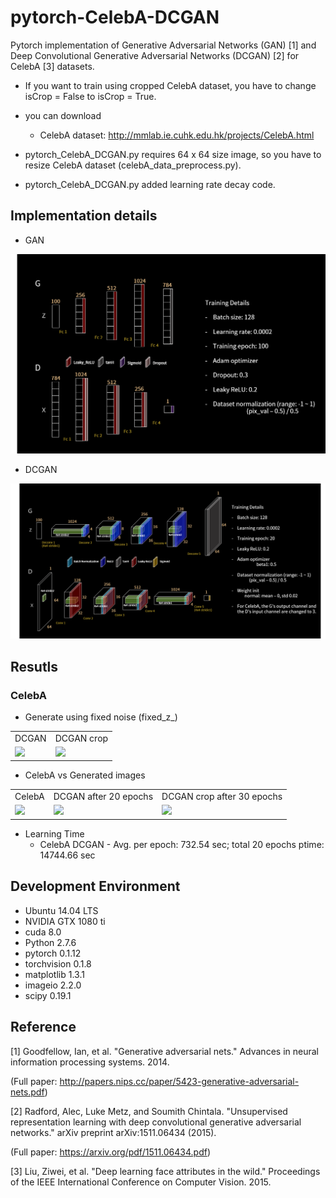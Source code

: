 # pytorch-CelebA-DCGAN
Pytorch implementation of Generative Adversarial Networks (GAN) [1] and Deep Convolutional Generative Adversarial Networks (DCGAN) [2] for CelebA [3] datasets.

* If you want to train using cropped CelebA dataset, you have to change isCrop = False to isCrop = True.

* you can download
  - CelebA dataset: http://mmlab.ie.cuhk.edu.hk/projects/CelebA.html

* pytorch_CelebA_DCGAN.py requires 64 x 64 size image, so you have to resize CelebA dataset (celebA_data_preprocess.py).
* pytorch_CelebA_DCGAN.py added learning rate decay code.

## Implementation details
* GAN

![GAN](pytorch_GAN.png)

* DCGAN

![Loss](pytorch_DCGAN.png)


## Resutls
### CelebA
* Generate using fixed noise (fixed_z_)

<table align='center'>
<tr align='center'>
<td> DCGAN </td>
<td> DCGAN crop </td>
</tr>
<tr>
<td><img src = 'CelebA_DCGAN_results1/generation_animation.gif'>
<td><img src = 'CelebA_DCGAN_crop_results/generation_animation.gif'>
</tr>
</table>

* CelebA vs Generated images

<table align='center'>
<tr align='center'>
<td> CelebA </td>
<td> DCGAN after 20 epochs </td>
<td> DCGAN crop after 30 epochs </td>
</tr>
<tr>
<td><img src = 'CelebA_DCGAN_results1/raw_CelebA.png'>
<td><img src = 'CelebA_DCGAN_results1/CelebA_DCGAN_20.png'>
<td><img src = 'CelebA_DCGAN_crop_results/CelebA_DCGAN_crop_30.png'>
</tr>
</table>

* Learning Time
  * CelebA DCGAN - Avg. per epoch: 732.54 sec; total 20 epochs ptime: 14744.66 sec

## Development Environment

* Ubuntu 14.04 LTS
* NVIDIA GTX 1080 ti
* cuda 8.0
* Python 2.7.6
* pytorch 0.1.12
* torchvision 0.1.8
* matplotlib 1.3.1
* imageio 2.2.0
* scipy 0.19.1

## Reference

[1] Goodfellow, Ian, et al. "Generative adversarial nets." Advances in neural information processing systems. 2014.

(Full paper: http://papers.nips.cc/paper/5423-generative-adversarial-nets.pdf)

[2] Radford, Alec, Luke Metz, and Soumith Chintala. "Unsupervised representation learning with deep convolutional generative adversarial networks." arXiv preprint arXiv:1511.06434 (2015).

(Full paper: https://arxiv.org/pdf/1511.06434.pdf)

[3] Liu, Ziwei, et al. "Deep learning face attributes in the wild." Proceedings of the IEEE International Conference on Computer Vision. 2015.
